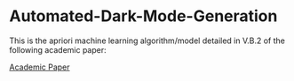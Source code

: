 # Automated-Dark-Mode-Generation

This is the apriori machine learning algorithm/model detailed in V.B.2 of the following academic paper:

[Academic Paper](https://drive.google.com/file/d/1IPyBDE7citDYPzpubLbG_CQi5fkDEwO7/view?usp=sharing)
